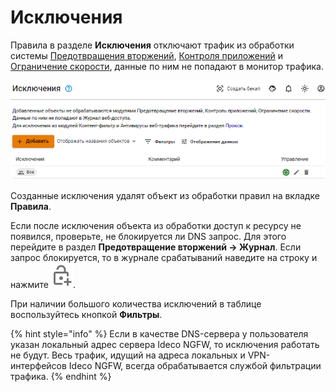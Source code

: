 # Исключения 

Правила в разделе **Исключения** отключают трафик из обработки системы [Предотвращения вторжений](README.md), [Контроля приложений](/settings/access-rules/application-control.md) и [Ограничение скорости](/settings/access-rules/shaper.md), данные по ним не попадают в монитор трафика.

![](/.gitbook/assets/user-ip-exceptions.png) 

Созданные исключения удалят объект из обработки правил на вкладке **Правила**.

Если после исключения объекта из обработки доступ к ресурсу не появился, проверьте, не блокируется ли DNS запрос. Для этого перейдите в раздел **Предотвращение вторжений -> Журнал**. Если запрос блокируется, то в журнале срабатываний наведите на строку и нажмите ![](/.gitbook/assets/icon-lock.png).

При наличии большого количества исключений в таблице воспользуйтесь кнопкой **Фильтры**.

{% hint style="info" %}
Если в качестве DNS-сервера у пользователя указан локальный адрес сервера Ideco NGFW, то исключения работать не будут. Весь трафик, идущий на адреса локальных и VPN-интерфейсов Ideco NGFW, всегда обрабатывается службой фильтрации трафика.
{% endhint %}